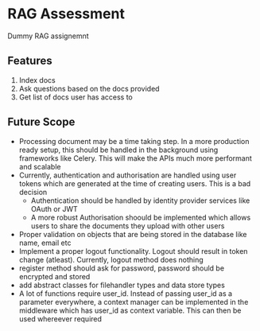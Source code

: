 # RAG Assessment

Dummy RAG assignemnt

## Features

1. Index docs
2. Ask questions based on the docs provided
3. Get list of docs user has access to

## Future Scope

- Processing document may be a time taking step. In a more production ready setup, this should be handled in the background using frameworks like Celery. This will make the APIs much more performant and scalable
- Currently, authentication and authorisation are handled using user tokens which are generated at the time of creating users. This is a bad decision
  - Authentication should be handled by identity provider services like OAuth or JWT
  - A more robust Authorisation shoould be implemented which allows users to share the documents they upload with other users
- Proper validation on objects that are being stored in the database like name, email etc
- Implement a proper logout functionality. Logout should result in token change (atleast). Currently, logout method does nothing
- register method should ask for password, password should be encrypted and stored
- add abstract classes for filehandler types and data store types
- A lot of functions require user_id. Instead of passing user_id as a parameter everywhere, a context manager can be implemented in the middleware which has user_id as context variable. This can then be used whereever required